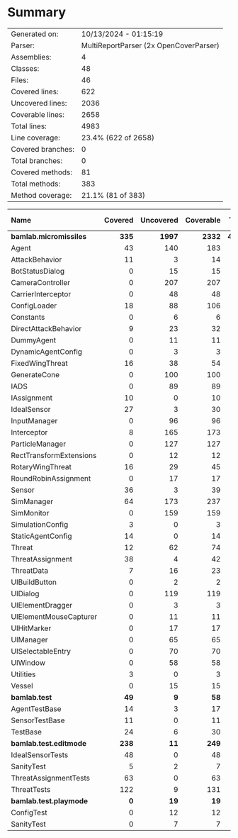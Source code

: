 ﻿# Summary
|||
|:---|:---|
| Generated on: | 10/13/2024 - 01:15:19 |
| Parser: | MultiReportParser (2x OpenCoverParser) |
| Assemblies: | 4 |
| Classes: | 48 |
| Files: | 46 |
| Covered lines: | 622 |
| Uncovered lines: | 2036 |
| Coverable lines: | 2658 |
| Total lines: | 4983 |
| Line coverage: | 23.4% (622 of 2658) |
| Covered branches: | 0 |
| Total branches: | 0 |
| Covered methods: | 81 |
| Total methods: | 383 |
| Method coverage: | 21.1% (81 of 383) |

|**Name**|**Covered**|**Uncovered**|**Coverable**|**Total**|**Line coverage**|**Covered**|**Total**|**Branch coverage**|**Covered**|**Total**|**Method coverage**|
|:---|---:|---:|---:|---:|---:|---:|---:|---:|---:|---:|---:|
|**bamlab.micromissiles**|**335**|**1997**|**2332**|**4724**|**14.3%**|**0**|**0**|****|**55**|**350**|**15.7%**|
|Agent|43|140|183|314|23.4%|0|0||12|36|33.3%|
|AttackBehavior|11|3|14|51|78.5%|0|0||2|3|66.6%|
|BotStatusDialog|0|15|15|30|0%|0|0||0|2|0%|
|CameraController|0|207|207|454|0%|0|0||0|23|0%|
|CarrierInterceptor|0|48|48|74|0%|0|0||0|7|0%|
|ConfigLoader|18|88|106|153|16.9%|0|0||2|13|15.3%|
|Constants|0|6|6|17|0%|0|0||0|2|0%|
|DirectAttackBehavior|9|23|32|74|28.1%|0|0||1|2|50%|
|DummyAgent|0|11|11|314|0%|0|0||0|5|0%|
|DynamicAgentConfig|0|3|3|129|0%|0|0||0|1|0%|
|FixedWingThreat|16|38|54|105|29.6%|0|0||2|9|22.2%|
|GenerateCone|0|100|100|144|0%|0|0||0|9|0%|
|IADS|0|89|89|147|0%|0|0||0|17|0%|
|IAssignment|10|0|10|42|100%|0|0||3|3|100%|
|IdealSensor|27|3|30|54|90%|0|0||4|5|80%|
|InputManager|0|96|96|141|0%|0|0||0|11|0%|
|Interceptor|8|165|173|269|4.6%|0|0||2|19|10.5%|
|ParticleManager|0|127|127|186|0%|0|0||0|17|0%|
|RectTransformExtensions|0|12|12|18|0%|0|0||0|4|0%|
|RotaryWingThreat|16|29|45|80|35.5%|0|0||1|8|12.5%|
|RoundRobinAssignment|0|17|17|44|0%|0|0||0|2|0%|
|Sensor|36|3|39|147|92.3%|0|0||2|3|66.6%|
|SimManager|64|173|237|407|27%|0|0||7|30|23.3%|
|SimMonitor|0|159|159|245|0%|0|0||0|19|0%|
|SimulationConfig|3|0|3|129|100%|0|0||1|1|100%|
|StaticAgentConfig|14|0|14|63|100%|0|0||5|5|100%|
|Threat|12|62|74|137|16.2%|0|0||3|9|33.3%|
|ThreatAssignment|38|4|42|79|90.4%|0|0||5|5|100%|
|ThreatData|7|16|23|45|30.4%|0|0||2|5|40%|
|UIBuildButton|0|2|2|11|0%|0|0||0|2|0%|
|UIDialog|0|119|119|198|0%|0|0||0|18|0%|
|UIElementDragger|0|3|3|12|0%|0|0||0|1|0%|
|UIElementMouseCapturer|0|11|11|20|0%|0|0||0|3|0%|
|UIHitMarker|0|17|17|29|0%|0|0||0|4|0%|
|UIManager|0|65|65|113|0%|0|0||0|17|0%|
|UISelectableEntry|0|70|70|113|0%|0|0||0|15|0%|
|UIWindow|0|58|58|100|0%|0|0||0|9|0%|
|Utilities|3|0|3|9|100%|0|0||1|1|100%|
|Vessel|0|15|15|27|0%|0|0||0|5|0%|
|**bamlab.test**|**49**|**9**|**58**|**104**|**84.4%**|**0**|**0**|****|**10**|**12**|**83.3%**|
|AgentTestBase|14|3|17|34|82.3%|0|0||3|4|75%|
|SensorTestBase|11|0|11|26|100%|0|0||2|2|100%|
|TestBase|24|6|30|44|80%|0|0||5|6|83.3%|
|**bamlab.test.editmode**|**238**|**11**|**249**|**549**|**95.5%**|**0**|**0**|****|**16**|**18**|**88.8%**|
|IdealSensorTests|48|0|48|82|100%|0|0||3|3|100%|
|SanityTest|5|2|7|22|71.4%|0|0||2|2|100%|
|ThreatAssignmentTests|63|0|63|141|100%|0|0||2|2|100%|
|ThreatTests|122|9|131|304|93.1%|0|0||9|11|81.8%|
|**bamlab.test.playmode**|**0**|**19**|**19**|**49**|**0%**|**0**|**0**|****|**0**|**3**|**0%**|
|ConfigTest|0|12|12|25|0%|0|0||0|2|0%|
|SanityTest|0|7|7|24|0%|0|0||0|1|0%|
